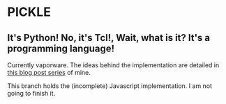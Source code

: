 # PICKLE

## It's Python! No, it's Tcl!, Wait, what is it? It's a programming language!

Currently vaporware. The ideas behind the implementation are detailed in [this blog post series](https://dragoncoder047.github.io/blog/post/2023-02-23-pickles.html) of mine.

This branch holds the (incomplete) Javascript implementation. I am not going to finish it.
